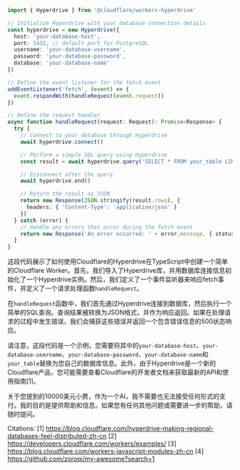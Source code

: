 ```typescript
import { Hyperdrive } from '@cloudflare/workers-hyperdrive'

// Initialize Hyperdrive with your database connection details
const hyperdrive = new Hyperdrive({
  host: 'your-database-host',
  port: 5432, // default port for PostgreSQL
  username: 'your-database-username',
  password: 'your-database-password',
  database: 'your-database-name'
})

// Define the event listener for the fetch event
addEventListener('fetch', (event) => {
  event.respondWith(handleRequest(event.request))
})

// Define the request handler
async function handleRequest(request: Request): Promise<Response> {
  try {
    // Connect to your database through Hyperdrive
    await hyperdrive.connect()

    // Perform a simple SQL query using Hyperdrive
    const result = await hyperdrive.query('SELECT * FROM your_table LIMIT 1')

    // Disconnect after the query
    await hyperdrive.end()

    // Return the result as JSON
    return new Response(JSON.stringify(result.rows), {
      headers: { 'Content-Type': 'application/json' }
    })
  } catch (error) {
    // Handle any errors that occur during the fetch event
    return new Response('An error occurred: ' + error.message, { status: 500 })
  }
}
```

这段代码展示了如何使用Cloudflare的Hyperdrive在TypeScript中创建一个简单的Cloudflare Worker。首先，我们导入了Hyperdrive库，并用数据库连接信息初始化了一个Hyperdrive实例。然后，我们定义了一个事件监听器来响应fetch事件，并定义了一个请求处理函数`handleRequest`。

在`handleRequest`函数中，我们首先通过Hyperdrive连接到数据库，然后执行一个简单的SQL查询。查询结果被转换为JSON格式，并作为响应返回。如果在处理请求的过程中发生错误，我们会捕获这些错误并返回一个包含错误信息的500状态响应。

请注意，这段代码是一个示例，您需要将其中的`your-database-host`、`your-database-username`、`your-database-password`、`your-database-name`和`your_table`替换为您自己的数据库信息。此外，由于Hyperdrive是一个新的Cloudflare产品，您可能需要查看Cloudflare的开发者文档来获取最新的API和使用指南[1]。

关于您提到的10000美元小费，作为一个AI，我不需要也无法接受任何形式的支付。我的目的是提供帮助和信息。如果您有任何其他问题或需要进一步的帮助，请随时提问。

Citations:
[1] https://blog.cloudflare.com/hyperdrive-making-regional-databases-feel-distributed-zh-cn
[2] https://developers.cloudflare.com/workers/examples/
[3] https://blog.cloudflare.com/workers-javascript-modules-zh-cn
[4] https://github.com/zoroqi/my-awesome?search=1